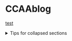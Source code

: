 # CCAAblog
[test](/01认证通用基础/01合格评定基础/1-1.合格评定的本质.md:'include')
<details>

<summary>Tips for collapsed sections</summary>

### You can add a header

You can add text within a collapsed section. 

You can add an image or a code block, too.

```ruby
   puts "Hello World"
```

</details>


